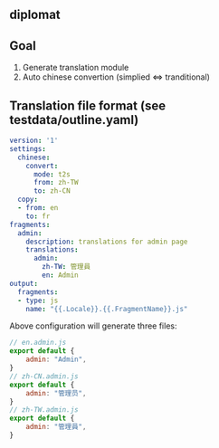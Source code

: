 diplomat
---------
## Goal

1. Generate translation module
2. Auto chinese convertion (simplied <=> tranditional)

## Translation file format (see testdata/outline.yaml)
```yaml
version: '1'
settings:
  chinese:
    convert:
      mode: t2s
      from: zh-TW
      to: zh-CN
  copy:
  - from: en
    to: fr
fragments:
  admin:
    description: translations for admin page
    translations:
      admin:
        zh-TW: 管理員
        en: Admin
output:
  fragments:
  - type: js
    name: "{{.Locale}}.{{.FragmentName}}.js"
```

Above configuration will generate three files:
```js
// en.admin.js
export default {
    admin: "Admin",
}
// zh-CN.admin.js
export default {
    admin: "管理员",
}
// zh-TW.admin.js
export default {
    admin: "管理員",
}
```